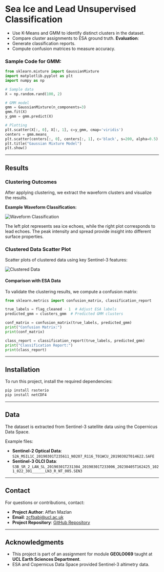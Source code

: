 # Sea Ice and Lead Unsupervised Classification
   - Use K-Means and GMM to identify distinct clusters in the dataset.
   - Compare cluster assignments to ESA ground truth.
**Evaluation**:
   - Generate classification reports.
   - Compute confusion matrices to measure accuracy.

### Sample Code for GMM:
```python
from sklearn.mixture import GaussianMixture
import matplotlib.pyplot as plt
import numpy as np

# Sample data
X = np.random.rand(100, 2)

# GMM model
gmm = GaussianMixture(n_components=3)
gmm.fit(X)
y_gmm = gmm.predict(X)

# Plotting
plt.scatter(X[:, 0], X[:, 1], c=y_gmm, cmap='viridis')
centers = gmm.means_
plt.scatter(centers[:, 0], centers[:, 1], c='black', s=200, alpha=0.5)
plt.title("Gaussian Mixture Model")
plt.show()
```

---

## Results
### Clustering Outcomes

After applying clustering, we extract the waveform clusters and visualize the results.

**Example Waveform Classification:**

![Waveform Classification](./images/waveform_classification.png)

The left plot represents sea ice echoes, while the right plot corresponds to lead echoes. The peak intensity and spread provide insight into different surface properties.

### Clustered Data Scatter Plot

Scatter plots of clustered data using key Sentinel-3 features:

![Clustered Data](./images/scatter_plot.png)

#### Comparison with ESA Data
To validate the clustering results, we compute a confusion matrix:
```python
from sklearn.metrics import confusion_matrix, classification_report

true_labels = flag_cleaned - 1  # Adjust ESA labels
predicted_gmm = clusters_gmm  # Predicted GMM clusters

conf_matrix = confusion_matrix(true_labels, predicted_gmm)
print("Confusion Matrix:")
print(conf_matrix)

class_report = classification_report(true_labels, predicted_gmm)
print("Classification Report:")
print(class_report)
```

---

## Installation
To run this project, install the required dependencies:
```bash
pip install rasterio
pip install netCDF4
```

---

## Data
The dataset is extracted from Sentinel-3 satellite data using the Copernicus Data Space.

Example files:
- **Sentinel-2 Optical Data**: `S2A_MSIL1C_20190301T235611_N0207_R116_T01WCU_20190302T014622.SAFE`
- **Sentinel-3 OLCI Data**: `S3B_SR_2_LAN_SL_20190301T231304_20190301T233006_20230405T162425_1021_022_301______LN3_R_NT_005.SEN3`

---

## Contact
For questions or contributions, contact:
- **Project Author**: Affan Mazlan
- **Email**: zcfbabi@ucl.ac.uk
- **Project Repository**: [GitHub Repository](https://github.com/affan1317/sea-ice-and-lead-unsupervised-learning)

---

## Acknowledgments
- This project is part of an assignment for module **GEOLO069** taught at **UCL Earth Sciences Department**.
- ESA and Copernicus Data Space provided Sentinel-3 altimetry data.
